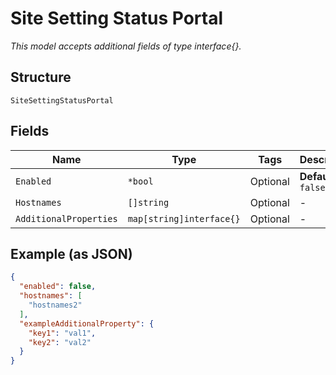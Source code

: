 
# Site Setting Status Portal

*This model accepts additional fields of type interface{}.*

## Structure

`SiteSettingStatusPortal`

## Fields

| Name | Type | Tags | Description |
|  --- | --- | --- | --- |
| `Enabled` | `*bool` | Optional | **Default**: `false` |
| `Hostnames` | `[]string` | Optional | - |
| `AdditionalProperties` | `map[string]interface{}` | Optional | - |

## Example (as JSON)

```json
{
  "enabled": false,
  "hostnames": [
    "hostnames2"
  ],
  "exampleAdditionalProperty": {
    "key1": "val1",
    "key2": "val2"
  }
}
```

